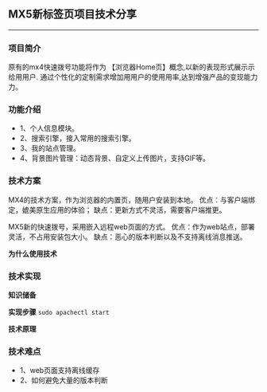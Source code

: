 ## MX5新标签页项目技术分享

---

### 项目简介

原有的mx4快速拨号功能将作为 【浏览器Home页】概念,以新的表现形式展⽰示给⽤用户.
通过个性化的定制需求增加⽤用户的使⽤用率,达到增强产品的变现能⼒力。

### 功能介绍

* 1、个人信息模块。
* 2、搜索引擎，接入常用的搜索引擎。
* 3、我的站点管理。
* 4、背景图片管理：动态背景、自定义上传图片，支持GIF等。

### 技术方案

MX4的技术方案，作为浏览器的内置页，随用户安装到本地。
优点：与客户端绑定，媲美原生应用的体验；
缺点：更新方式不灵活，需要客户端推更。

MX5新的快速拨号，采用嵌入远程web页面的方式。
优点：作为web站点，部署灵活，不占用安装包大小。
缺点：恶心的版本判断以及不支持离线消息推送。

**为什么使用技术**


### 技术实现

**知识储备**



**实现步骤**
``` sudo apachectl start ```

**技术原理**




### 技术难点

* 1、web页面支持离线缓存
* 2、如何避免大量的版本判断
